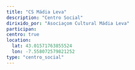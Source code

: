 ```yaml
---
title: "CS Mádia Leva"
description: "Centro Social"
dirixido_por: "Asociaçom Cultural Mádia Leva"
participan:
centro: true
location:
  lat: 43.01571763855524
  lon: -7.558072579821252
type: "centro_social"
---
```

